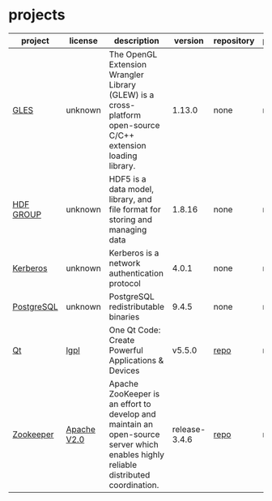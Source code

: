 # projects

|project|license|description|version|repository|patch/diff|
|-------|-------|-----------|-------|----------|----------|
|[GLES](http://glew.sourceforge.net/ 'The OpenGL Extension Wrangler Library')|unknown|The OpenGL Extension Wrangler Library (GLEW) is a cross-platform open-source C/C++ extension loading library.|1.13.0|none|none|
|[HDF GROUP](http://www.hdfgroup.org 'The HDF Group')|unknown|HDF5 is a data model, library, and file format for storing and managing data|1.8.16|none|none|
|[Kerberos](http://web.mit.edu/kerberos/ 'Kerberos')|unknown|Kerberos is a network authentication protocol|4.0.1|none|none|
|[PostgreSQL](http://www.postgresql.org/ 'PostgreSQL')|unknown|PostgreSQL redistributable binaries|9.4.5|none|none|
|[Qt](http://qt.io/ 'Qt - Home')|[lgpl](http://www.qt.io/qt-licensing-terms/ 'LGPL')|One Qt Code: Create Powerful Applications & Devices|v5.5.0|[repo](http://code.qt.io/qt/qt5.git 'Qt5 main repo')|none|
|[Zookeeper](https://zookeeper.apache.org/ 'Zookeeper - Home')|[Apache V2.0](http://www.apache.org/licenses/ 'Apache V2.0')|Apache ZooKeeper is an effort to develop and maintain an open-source server which enables highly reliable distributed coordination.|release-3.4.6|[repo](https://github.com/apache/zookeeper.git 'Zookeeper main repo')|none|
